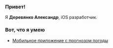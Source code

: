 ### Привет!

Я **Деревянко Александр**, iOS разработчик.

### Вот, что я умею

- [Мобильное приложение с прогнозом погоды](https://github.com/AlexandrDerevyanko/Weather-App)